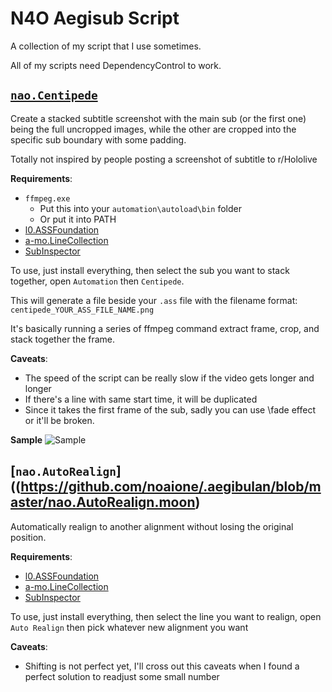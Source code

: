 # N4O Aegisub Script

A collection of my script that I use sometimes.

All of my scripts need DependencyControl to work.

## [`nao.Centipede`](https://github.com/noaione/.aegibulan/blob/master/nao.Centipede.moon)
Create a stacked subtitle screenshot with the main sub (or the first one) being the full uncropped images, while the other are cropped into the specific sub boundary with some padding.

Totally not inspired by people posting a screenshot of subtitle to r/Hololive

**Requirements**:
- `ffmpeg.exe`
    - Put this into your `automation\autoload\bin` folder
    - Or put it into PATH
- [l0.ASSFoundation](https://github.com/TypesettingTools/ASSFoundation)
- [a-mo.LineCollection](https://github.com/TypesettingTools/Aegisub-Motion)
- [SubInspector](https://github.com/TypesettingTools/SubInspector)

To use, just install everything, then select the sub you want to stack together, open `Automation` then `Centipede`.

This will generate a file beside your `.ass` file with the filename format: `centipede_YOUR_ASS_FILE_NAME.png`

It's basically running a series of ffmpeg command extract frame, crop, and stack together the frame.

**Caveats**:
- The speed of the script can be really slow if the video gets longer and longer
- If there's a line with same start time, it will be duplicated
- Since it takes the first frame of the sub, sadly you can use \fade effect or it'll be broken.

**Sample**
![Sample](https://raw.githubusercontent.com/noaione/.aegibulan/master/assets/centipede9frame_testsub.ass.png)

## [`nao.AutoRealign`]((https://github.com/noaione/.aegibulan/blob/master/nao.AutoRealign.moon)
Automatically realign to another alignment without losing the original position.

**Requirements**:
- [l0.ASSFoundation](https://github.com/TypesettingTools/ASSFoundation)
- [a-mo.LineCollection](https://github.com/TypesettingTools/Aegisub-Motion)
- [SubInspector](https://github.com/TypesettingTools/SubInspector)

To use, just install everything, then select the line you want to realign, open `Auto Realign` then pick whatever new alignment you want

**Caveats**:
- Shifting is not perfect yet, I'll cross out this caveats when I found a perfect solution to readjust some small number

